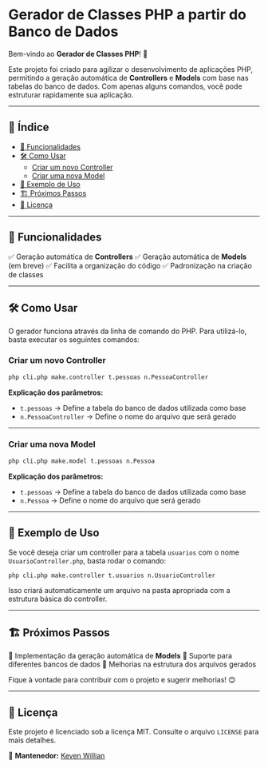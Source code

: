 # Gerador de Classes PHP a partir do Banco de Dados

Bem-vindo ao **Gerador de Classes PHP**! 🚀

Este projeto foi criado para agilizar o desenvolvimento de aplicações PHP, permitindo a geração automática de **Controllers** e **Models** com base nas tabelas do banco de dados. Com apenas alguns comandos, você pode estruturar rapidamente sua aplicação.

---

## 📌 Índice
- [📢 Funcionalidades](#-funcionalidades)
- [🛠️ Como Usar](#%EF%B8%8F-como-usar)
  - [Criar um novo Controller](#criar-um-novo-controller)
  - [Criar uma nova Model](#criar-uma-nova-model)
- [📌 Exemplo de Uso](#-exemplo-de-uso)
- [🏗️ Próximos Passos](#%EF%B8%8F-próximos-passos)
- [📜 Licença](#-licença)

---

## 📢 Funcionalidades
✅ Geração automática de **Controllers**
✅ Geração automática de **Models** (em breve)
✅ Facilita a organização do código
✅ Padronização na criação de classes

---

## 🛠️ Como Usar

O gerador funciona através da linha de comando do PHP. Para utilizá-lo, basta executar os seguintes comandos:

### Criar um novo Controller
```bash
php cli.php make.controller t.pessoas n.PessoaController
```
**Explicação dos parâmetros:**
- `t.pessoas` → Define a tabela do banco de dados utilizada como base
- `n.PessoaController` → Define o nome do arquivo que será gerado

---

### Criar uma nova Model
```bash
php cli.php make.model t.pessoas n.Pessoa
```
**Explicação dos parâmetros:**
- `t.pessoas` → Define a tabela do banco de dados utilizada como base
- `n.Pessoa` → Define o nome do arquivo que será gerado

---

## 📌 Exemplo de Uso

Se você deseja criar um controller para a tabela `usuarios` com o nome `UsuarioController.php`, basta rodar o comando:
```bash
php cli.php make.controller t.usuarios n.UsuarioController
```
Isso criará automaticamente um arquivo na pasta apropriada com a estrutura básica do controller.

---

## 🏗️ Próximos Passos
📌 Implementação da geração automática de **Models**
📌 Suporte para diferentes bancos de dados
📌 Melhorias na estrutura dos arquivos gerados

Fique à vontade para contribuir com o projeto e sugerir melhorias! 😊

---

## 📜 Licença

Este projeto é licenciado sob a licença MIT. Consulte o arquivo `LICENSE` para mais detalhes.

📌 **Mantenedor:** [Keven Willian](http://github.com/kevenwillianps/)

